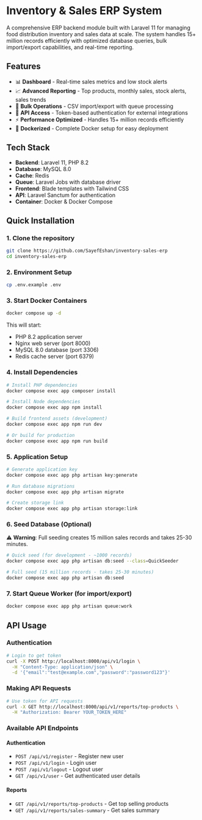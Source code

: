 # Inventory & Sales ERP System

A comprehensive ERP backend module built with Laravel 11 for managing food distribution inventory and sales data at scale. The system handles 15+ million records efficiently with optimized database queries, bulk import/export capabilities, and real-time reporting.

## Features

-   📊 **Dashboard** - Real-time sales metrics and low stock alerts
-   📈 **Advanced Reporting** - Top products, monthly sales, stock alerts, sales trends
-   📁 **Bulk Operations** - CSV import/export with queue processing
-   🔐 **API Access** - Token-based authentication for external integrations
-   ⚡ **Performance Optimized** - Handles 15+ million records efficiently
-   🐳 **Dockerized** - Complete Docker setup for easy deployment

## Tech Stack

-   **Backend**: Laravel 11, PHP 8.2
-   **Database**: MySQL 8.0
-   **Cache**: Redis
-   **Queue**: Laravel Jobs with database driver
-   **Frontend**: Blade templates with Tailwind CSS
-   **API**: Laravel Sanctum for authentication
-   **Container**: Docker & Docker Compose


## Quick Installation

### 1. Clone the repository

```bash
git clone https://github.com/SayefEshan/inventory-sales-erp
cd inventory-sales-erp
```

### 2. Environment Setup

```bash
cp .env.example .env
```

### 3. Start Docker Containers

```bash
docker compose up -d
```

This will start:

-   PHP 8.2 application server
-   Nginx web server (port 8000)
-   MySQL 8.0 database (port 3306)
-   Redis cache server (port 6379)

### 4. Install Dependencies

```bash
# Install PHP dependencies
docker compose exec app composer install

# Install Node dependencies
docker compose exec app npm install

# Build frontend assets (development)
docker compose exec app npm run dev

# Or build for production
docker compose exec app npm run build
```

### 5. Application Setup

```bash
# Generate application key
docker compose exec app php artisan key:generate

# Run database migrations
docker compose exec app php artisan migrate

# Create storage link
docker compose exec app php artisan storage:link
```

### 6. Seed Database (Optional)

⚠️ **Warning**: Full seeding creates 15 million sales records and takes 25-30 minutes.

```bash
# Quick seed (for development - ~1000 records)
docker compose exec app php artisan db:seed --class=QuickSeeder

# Full seed (15 million records - takes 25-30 minutes)
docker compose exec app php artisan db:seed
```

### 7. Start Queue Worker (for import/export)

```bash
docker compose exec app php artisan queue:work
```

## API Usage

### Authentication

```bash
# Login to get token
curl -X POST http://localhost:8000/api/v1/login \
  -H "Content-Type: application/json" \
  -d '{"email":"test@example.com","password":"password123"}'
```

### Making API Requests

```bash
# Use token for API requests
curl -X GET http://localhost:8000/api/v1/reports/top-products \
  -H "Authorization: Bearer YOUR_TOKEN_HERE"
```

### Available API Endpoints

#### Authentication

-   `POST /api/v1/register` - Register new user
-   `POST /api/v1/login` - Login user
-   `POST /api/v1/logout` - Logout user
-   `GET /api/v1/user` - Get authenticated user details

#### Reports

-   `GET /api/v1/reports/top-products` - Get top selling products
-   `GET /api/v1/reports/sales-summary` - Get sales summary
